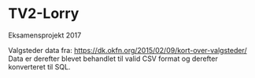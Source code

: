 # TV2-Lorry
Eksamensprojekt 2017

Valgsteder data fra: https://dk.okfn.org/2015/02/09/kort-over-valgsteder/
Data er derefter blevet behandlet til valid CSV format og derefter konverteret til SQL.
